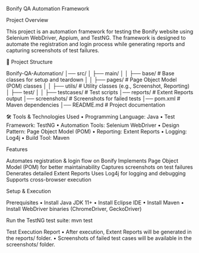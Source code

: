 Bonify QA Automation Framework

Project Overview

This project is an automation framework for testing the Bonify website using Selenium WebDriver, Appium, and TestNG. The framework is designed to automate the registration and login process while generating reports and capturing screenshots of test failures.

📂 Project Structure

Bonify-QA-Automation/
│── src/
│   ├── main/
│   │   ├── base/           # Base classes for setup and teardown
│   │   ├── pages/          # Page Object Model (POM) classes
│   │   ├── utils/          # Utility classes (e.g., Screenshot, Reporting)
│   ├── test/
│   │   ├── testcases/      # Test scripts
│── reports/                # Extent Reports output
│── screenshots/            # Screenshots for failed tests
│── pom.xml                 # Maven dependencies
│── README.md               # Project documentation

🛠️ Tools & Technologies Used
	•	Programming Language: Java
	•	Test Framework: TestNG
	•	Automation Tools: Selenium WebDriver
	•	Design Pattern: Page Object Model (POM)
	•	Reporting: Extent Reports
	•	Logging: Log4j
	•	Build Tool: Maven

 Features

Automates registration & login flow on Bonify
Implements Page Object Model (POM) for better maintainability
Captures screenshots on test failures
Denerates detailed Extent Reports
Uses Log4j for logging and debugging
Supports cross-browser execution

Setup & Execution

Prerequisites
	•	Install Java JDK 11+
	•	Install Eclipse IDE
	•	Install Maven
	•	Install WebDriver binaries (ChromeDriver, GeckoDriver)

 Run the TestNG test suite:
 mvn test

 Test Execution Report
	•	After execution, Extent Reports will be generated in the reports/ folder.
	•	Screenshots of failed test cases will be available in the screenshots/ folder.

